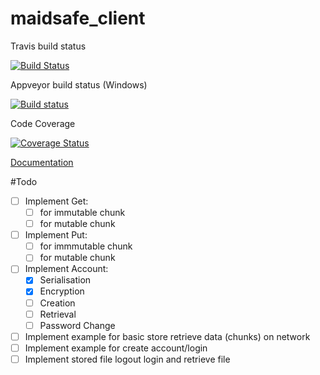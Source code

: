 # maidsafe_client

Travis build status

[![Build Status](https://travis-ci.org/dirvine/maidsafe_client.svg?branch=master)](https://travis-ci.org/dirvine/maidsafe_client)

Appveyor build status (Windows)

[![Build status](https://ci.appveyor.com/api/projects/status/kp7liadkt0uwm7fs?svg=true)](https://ci.appveyor.com/project/dirvine/maidsafe-client)

Code Coverage

[![Coverage Status](https://coveralls.io/repos/dirvine/maidsafe_client/badge.svg?branch=master)](https://coveralls.io/r/dirvine/maidsafe_client?branch=master)

[Documentation](http://dirvine.github.io/maidsafe_client/)

#Todo
- [ ] Implement Get:
  - [ ] for immutable chunk
  - [ ] for mutable chunk
- [ ] Implement Put:
  - [ ] for immmutable chunk
  - [ ] for mutable chunk
- [ ] Implement Account:
  - [x] Serialisation
  - [x] Encryption
  - [ ] Creation
  - [ ] Retrieval
  - [ ] Password Change
- [ ] Implement example for basic store retrieve data (chunks) on network
- [ ] Implement example for create account/login 
- [ ] Implement stored file logout login and retrieve file 
